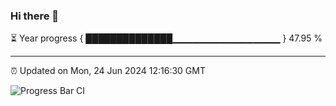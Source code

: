 ### Hi there 👋

⏳ Year progress { ██████████████▁▁▁▁▁▁▁▁▁▁▁▁▁▁▁▁ } 47.95 %

---

⏰ Updated on Mon, 24 Jun 2024 12:16:30 GMT

![Progress Bar CI](https://github.com/Shyam-Makwana/GitHub-Actions-Demo/workflows/Progress%20Bar%20CI/badge.svg)
